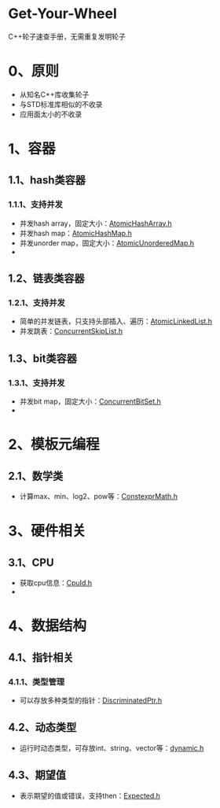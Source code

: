 # Get-Your-Wheel
C++轮子速查手册，无需重复发明轮子

# 0、原则
* 从知名C++库收集轮子
* 与STD标准库相似的不收录
* 应用面太小的不收录

# 1、容器
## 1.1、hash类容器
### 1.1.1、支持并发 
* 并发hash array，固定大小：[AtomicHashArray.h](https://github.com/facebook/folly/blob/main/folly/AtomicHashArray.h)
* 并发hash map：[AtomicHashMap.h](https://github.com/facebook/folly/blob/main/folly/AtomicHashMap.h)
* 并发unorder map，固定大小：[AtomicUnorderedMap.h](https://github.com/facebook/folly/blob/main/folly/AtomicUnorderedMap.h)
* 
## 1.2、链表类容器
### 1.2.1、支持并发 
* 简单的并发链表，只支持头部插入、遍历：[AtomicLinkedList.h](https://github.com/facebook/folly/blob/main/folly/AtomicLinkedList.h)
* 并发跳表：[ConcurrentSkipList.h](https://github.com/facebook/folly/blob/main/folly/ConcurrentSkipList.h)

## 1.3、bit类容器
### 1.3.1、支持并发 
* 并发bit map，固定大小：[ConcurrentBitSet.h](https://github.com/facebook/folly/blob/main/folly/ConcurrentBitSet.h)
* 

# 2、模板元编程
## 2.1、数学类
* 计算max、min、log2、pow等：[ConstexprMath.h](https://github.com/facebook/folly/blob/main/folly/ConstexprMath.h)


# 3、硬件相关
## 3.1、CPU
* 获取cpu信息：[CpuId.h](https://github.com/facebook/folly/blob/main/folly/CpuId.h)
* 

# 4、数据结构
## 4.1、指针相关
### 4.1.1、类型管理
* 可以存放多种类型的指针：[DiscriminatedPtr.h](https://github.com/facebook/folly/blob/main/folly/DiscriminatedPtr.h)

## 4.2、动态类型
* 运行时动态类型，可存放int、string、vector等：[dynamic.h](https://github.com/facebook/folly/blob/main/folly/dynamic.h)

## 4.3、期望值
* 表示期望的值或错误，支持then：[Expected.h](https://github.com/facebook/folly/blob/main/folly/Expected.h)

